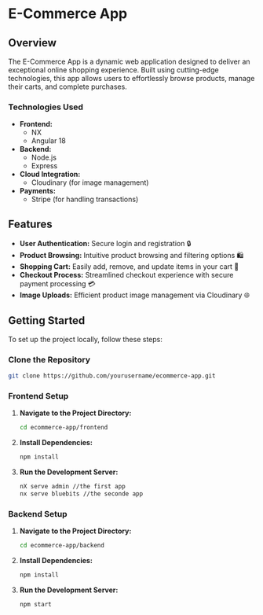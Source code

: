 # E-Commerce App

## Overview
The E-Commerce App is a dynamic web application designed to deliver an exceptional online shopping experience. Built using cutting-edge technologies, this app allows users to effortlessly browse products, manage their carts, and complete purchases.

### Technologies Used
- **Frontend:**
  - NX
  - Angular 18
- **Backend:**
  - Node.js
  - Express
- **Cloud Integration:**
  - Cloudinary (for image management)
- **Payments:**
  - Stripe (for handling transactions)

## Features
- **User Authentication:** Secure login and registration 🔒
- **Product Browsing:** Intuitive product browsing and filtering options 🛍️
- **Shopping Cart:** Easily add, remove, and update items in your cart 🛒
- **Checkout Process:** Streamlined checkout experience with secure payment processing 💳
- **Image Uploads:** Efficient product image management via Cloudinary 🌐

## Getting Started
To set up the project locally, follow these steps:

### Clone the Repository
```bash
git clone https://github.com/yourusername/ecommerce-app.git
```

### Frontend Setup
1. **Navigate to the Project Directory:**
   ```bash
   cd ecommerce-app/frontend
   ```
2. **Install Dependencies:**
   ```bash
   npm install
   ```
3. **Run the Development Server:**
   ```bash
   nX serve admin //the first app
   nx serve bluebits //the seconde app
   ```

### Backend Setup
1. **Navigate to the Project Directory:**
   ```bash
   cd ecommerce-app/backend
   ```
2. **Install Dependencies:**
   ```bash
   npm install
   ```
3. **Run the Development Server:**
   ```bash
   npm start
   ```

 
